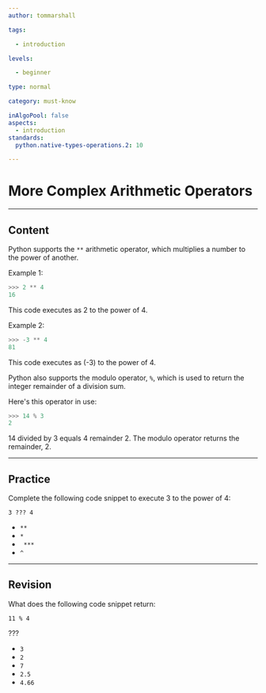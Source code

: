 ```yaml
---
author: tommarshall

tags:

  - introduction

levels:

  - beginner

type: normal

category: must-know

inAlgoPool: false
aspects:
  - introduction
standards:
  python.native-types-operations.2: 10

---
```


# More Complex Arithmetic Operators

---
## Content

Python supports the `**` arithmetic operator, which multiplies a number to the power of another.

Example 1:
```python
>>> 2 ** 4
16
```
This code executes as 2 to the power of 4.

Example 2:
```python
>>> -3 ** 4
81
```
This code executes as (-3) to the power of 4.

Python also supports the modulo operator, `%`, which is used to return the integer remainder of a division sum.

Here's this operator in use:
```python
>>> 14 % 3
2
```
14 divided by 3 equals 4 remainder 2. The modulo operator returns the remainder, 2.

---
## Practice

Complete the following code snippet to execute 3 to the power of 4:

```
3 ??? 4
```
 
* `**`
* `*`
* ` ***`
* `^`

---
## Revision

What does the following code snippet return:

```
11 % 4
```
???

* `3`
* `2`
* `7`
* `2.5`
* `4.66`
